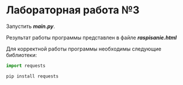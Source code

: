 # Лабораторная работа №3

Запустить ***main.py***. 

Результат работы программы представлен в файле ***raspisanie.html***

Для корректной работы программы необходимы следующие библиотеки:

```python
import requests

pip install requests
```
